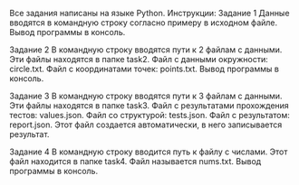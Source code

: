 Все задания написаны на языке Python.
Инструкции:
Задание 1
Данные вводятся в командную строку согласно примеру в исходном файле. Вывод программы в консоль.

Задание 2
В командную строку вводятся пути к 2 файлам с данными. Эти файлы находятся в папке task2. Файл с данными окружности: circle.txt. Файл с координатами точек: points.txt. Вывод программы в консоль.

Задание 3
В командную строку вводятся пути к 3 файлам с данными. Эти файлы находятся в папке task3. Файл с результатами прохождения тестов: values.json. Файл со структурой: tests.json. Файл с результатом: report.json. Этот файл создается автоматически, в него записывается результат.

Задание 4
В командную строку вводится путь к файлу c числами. Этот файл находится в папке task4. Файл называется nums.txt. Вывод программы в консоль.
